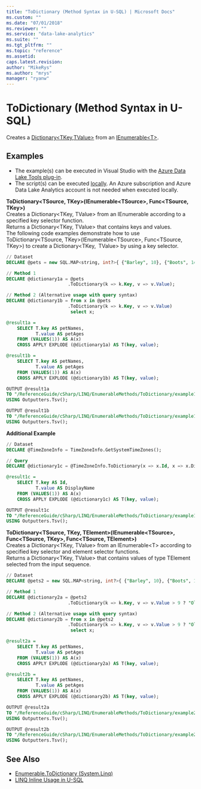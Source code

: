 ```yaml
---
title: "ToDictionary (Method Syntax in U-SQL) | Microsoft Docs"
ms.custom: ""
ms.date: "07/01/2018"
ms.reviewer: ""
ms.service: "data-lake-analytics"
ms.suite: ""
ms.tgt_pltfrm: ""
ms.topic: "reference"
ms.assetid: 
caps.latest.revision: 
author: "MikeRys"
ms.author: "mrys"
manager: "ryanw"
---
```


# ToDictionary (Method Syntax in U-SQL)
Creates a [Dictionary\<TKey,TValue>](https://docs.microsoft.com/dotnet/api/system.collections.generic.dictionary-2) from an [IEnumerable\<T>](https://docs.microsoft.com/dotnet/api/system.collections.generic.ienumerable-1).

## Examples
- The example(s) can be executed in Visual Studio with the [Azure Data Lake Tools plug-in](https://www.microsoft.com/download/details.aspx?id=49504).  
- The script(s) can be executed [locally](https://docs.microsoft.com/azure/data-lake-analytics/data-lake-analytics-data-lake-tools-local-run).  An Azure subscription and Azure Data Lake Analytics account is not needed when executed locally.


**ToDictionary\<TSource, TKey>(IEnumerable\<TSource>, Func<TSource, TKey>)**  
Creates a Dictionary\<TKey, TValue> from an IEnumerable<T> according to a specified key selector function.  
Returns a Dictionary\<TKey, TValue> that contains keys and values.  
The following code examples demonstrate how to use ToDictionary\<TSource, TKey>(IEnumerable\<TSource>, Func<TSource, TKey>) to create a Dictionary<TKey, TValue> by using a key selector.
```sql
// Dataset
DECLARE @pets = new SQL.MAP<string, int?>{ {"Barley", 10}, {"Boots", 14}, {"Whiskers", 6}, {"Belle", 8} };

// Method 1
DECLARE @dictionary1a = @pets
                       .ToDictionary(k => k.Key, v => v.Value);

// Method 2 (Alternative usage with query syntax)
DECLARE @dictionary1b = from x in @pets
                       .ToDictionary(k => k.Key, v => v.Value)
                        select x;

@result1a =
    SELECT T.key AS petNames,
           T.value AS petAges
    FROM (VALUES(1)) AS A(x)
    CROSS APPLY EXPLODE (@dictionary1a) AS T(key, value);

@result1b =
    SELECT T.key AS petNames,
           T.value AS petAges
    FROM (VALUES(1)) AS A(x)
    CROSS APPLY EXPLODE (@dictionary1b) AS T(key, value);

OUTPUT @result1a
TO "/ReferenceGuide/cSharp/LINQ/EnumerableMethods/ToDictionary/example1a.txt"
USING Outputters.Tsv();

OUTPUT @result1b
TO "/ReferenceGuide/cSharp/LINQ/EnumerableMethods/ToDictionary/example1b.txt"
USING Outputters.Tsv();
```

**Additional Example**  
```sql
// Dataset
DECLARE @TimeZoneInfo = TimeZoneInfo.GetSystemTimeZones();

// Query
DECLARE @dictionary1c = @TimeZoneInfo.ToDictionary(x => x.Id, x => x.DisplayName);

@result1c =
    SELECT T.key AS Id,
           T.value AS DisplayName
    FROM (VALUES(1)) AS A(x)
    CROSS APPLY EXPLODE (@dictionary1c) AS T(key, value);

OUTPUT @result1c
TO "/ReferenceGuide/cSharp/LINQ/EnumerableMethods/ToDictionary/example1c.txt"
USING Outputters.Tsv();
```

**ToDictionary\<TSource, TKey, TElement>(IEnumerable\<TSource>, Func<TSource, TKey>, Func<TSource, TElement>)**    
Creates a Dictionary\<TKey, TValue> from an IEnumerable\<T> according to specified key selector and element selector functions.     
Returns a Dictionary\<TKey, TValue> that contains values of type TElement selected from the input sequence.
```sql
// Dataset
DECLARE @pets2 = new SQL.MAP<string, int?>{ {"Barley", 10}, {"Boots", 14}, {"Whiskers", 6}, {"Belle", 8} };

// Method 1
DECLARE @dictionary2a = @pets2
                       .ToDictionary(k => k.Key, v => v.Value > 9 ? "Old" : "Young");

// Method 2 (Alternative usage with query syntax)
DECLARE @dictionary2b = from x in @pets2
                       .ToDictionary(k => k.Key, v => v.Value > 9 ? "Old" : "Young")
                        select x;

@result2a =
    SELECT T.key AS petNames,
           T.value AS petAges
    FROM (VALUES(1)) AS A(x)
    CROSS APPLY EXPLODE (@dictionary2a) AS T(key, value);

@result2b =
    SELECT T.key AS petNames,
           T.value AS petAges
    FROM (VALUES(1)) AS A(x)
    CROSS APPLY EXPLODE (@dictionary2b) AS T(key, value);

OUTPUT @result2a
TO "/ReferenceGuide/cSharp/LINQ/EnumerableMethods/ToDictionary/example2a.txt"
USING Outputters.Tsv();

OUTPUT @result2b
TO "/ReferenceGuide/cSharp/LINQ/EnumerableMethods/ToDictionary/example2b.txt"
USING Outputters.Tsv();
```

## See Also
* [Enumerable.ToDictionary (System.Linq)](https://docs.microsoft.com/dotnet/api/system.linq.enumerable.todictionary)
* [LINQ Inline Usage in U-SQL](linq-inline-usage-in-u-sql.md) 